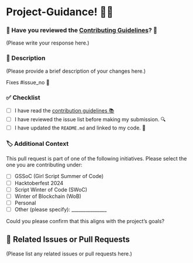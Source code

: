 # Project-Guidance! 🎊🎈

### 🎉 Have you reviewed the [Contributing Guidelines](https://github.com/Kushal997-das/Project-Guidance/blob/main/CONTRIBUTING.md)? 🤔

(Please write your response here.)

### 📝 Description

(Please provide a brief description of your changes here.)

Fixes #issue_no 🔧

<!-- Replace issue_no with the relevant issue number that this PR addresses -->

### ✅ Checklist

- [ ] I have read the [contribution guidelines 📚](https://github.com/Kushal997-das/Project-Guidance/blob/main/CONTRIBUTING.md) 
- [ ] I have reviewed the issue list before making my submission. 🔍
- [ ] I have updated the `README.md` and linked to my code. 📄

### 🏷️ Additional Context

This pull request is part of one of the following initiatives. Please select the one you are contributing under:

- [ ] GSSoC (Girl Script Summer of Code)
- [ ] Hacktoberfest 2024
- [ ] Script Winter of Code (SWoC)
- [ ] Winter of Blockchain (WoB)
- [ ] Personal
- [ ] Other (please specify): _______________

Could you please confirm that this aligns with the project’s goals?

## 🔗 Related Issues or Pull Requests

(Please list any related issues or pull requests here.)
